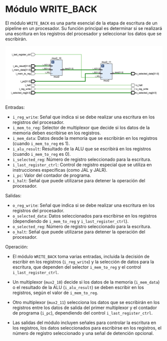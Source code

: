 # Módulo WRITE_BACK

El módulo `WRITE_BACK` es una parte esencial de la etapa de escritura de un pipeline en un procesador. Su función principal es determinar si se realizará una escritura en los registros del procesador y seleccionar los datos que se escribirán.

![Esquematico](/img/PIPELINE/5-WRITE_BACK/schematic.jpg?raw=true "Esquematico")

Entradas:
- `i_reg_write`: Señal que indica si se debe realizar una escritura en los registros del procesador.
- `i_mem_to_reg`: Selector de multiplexor que decide si los datos de la memoria deben escribirse en los registros.
- `i_mem_data`: Datos desde la memoria que se escribirán en los registros (cuando `i_mem_to_reg` es 1).
- `i_alu_result`: Resultado de la ALU que se escribirá en los registros (cuando `i_mem_to_reg` es 0).
- `i_selected_reg`: Número de registro seleccionado para la escritura.
- `i_last_register_ctrl`: Control de registro especial que se utiliza en instrucciones específicas (como JAL y JALR).
- `i_pc`: Valor del contador de programa.
- `i_halt`: Señal que puede utilizarse para detener la operación del procesador.

Salidas:
- `o_reg_write`: Señal que indica si se debe realizar una escritura en los registros del procesador.
- `o_selected_data`: Datos seleccionados para escribirse en los registros (dependiendo de `i_mem_to_reg` y `i_last_register_ctrl`).
- `o_selected_reg`: Número de registro seleccionado para la escritura.
- `o_halt`: Señal que puede utilizarse para detener la operación del procesador.

Operación:
- El módulo `WRITE_BACK` toma varias entradas, incluida la decisión de escribir en los registros (`i_reg_write`) y la selección de datos para la escritura, que dependen del selector `i_mem_to_reg` y el control `i_last_register_ctrl`.

- Un multiplexor (`mux2_10`) decide si los datos de la memoria (`i_mem_data`) o el resultado de la ALU (`i_alu_result`) se deben escribir en los registros, según el valor de `i_mem_to_reg`.

- Otro multiplexor (`mux2_11`) selecciona los datos que se escribirán en los registros entre los datos de salida del primer multiplexor y el contador de programa (`i_pc`), dependiendo del control `i_last_register_ctrl`.

- Las salidas del módulo incluyen señales para controlar la escritura en los registros, los datos seleccionados para escribirse en los registros, el número de registro seleccionado y una señal de detención opcional.

